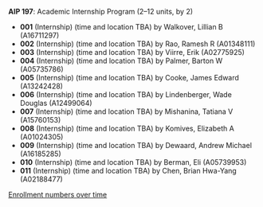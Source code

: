 **AIP 197**: Academic Internship Program (2–12 units, by 2)

- **001** (Internship) (time and location TBA) by Walkover, Lillian B (A16711297)
- **002** (Internship) (time and location TBA) by Rao, Ramesh R (A01348111)
- **003** (Internship) (time and location TBA) by Viirre, Erik (A02775925)
- **004** (Internship) (time and location TBA) by Palmer, Barton W (A05735786)
- **005** (Internship) (time and location TBA) by Cooke, James Edward (A13242428)
- **006** (Internship) (time and location TBA) by Lindenberger, Wade Douglas (A12499064)
- **007** (Internship) (time and location TBA) by Mishanina, Tatiana V (A15760153)
- **008** (Internship) (time and location TBA) by Komives, Elizabeth A (A01024305)
- **009** (Internship) (time and location TBA) by Dewaard, Andrew Michael (A16185285)
- **010** (Internship) (time and location TBA) by Berman, Eli (A05739953)
- **011** (Internship) (time and location TBA) by Chen, Brian Hwa-Yang (A02188477)

[Enrollment numbers over time](./AIP197.tsv)
